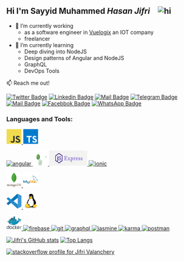 ## Hi I'm Sayyid Muhammed _**Hasan Jifri**_ <img src="https://user-images.githubusercontent.com/1303154/88677602-1635ba80-d120-11ea-84d8-d263ba5fc3c0.gif" width="25px" alt="hi">

- 🔭 I’m currently working 
  - as a software engineer in [Vuelogix](https://www.vuelogix.com/) an IOT company
  - freelancer
- 🌱 I’m currently learning 
  - Deep diving into NodeJS
  - Design patterns of Angular and NodeJS
  - GraphQL
  - DevOps Tools

:mailbox: Reach me out!

[![Twitter Badge](https://img.shields.io/badge/-@JifriSmh-1ca0f1?style=flat&labelColor=1ca0f1&logo=twitter&logoColor=white&link=https://twitter.com/JifriSmh)](https://twitter.com/JifriSmh) [![Linkedin Badge](https://img.shields.io/badge/-smhjifri-0e76a8?style=flat&labelColor=0e76a8&logo=linkedin&logoColor=white)](https://www.linkedin.com/in/smhjifri-vly/) [![Mail Badge](https://img.shields.io/badge/-jifrivly-c0392b?style=flat&labelColor=c0392b&logo=gmail&logoColor=white)](mailto:jifrivly@gmail.com) [![Telegram Badge](https://img.shields.io/badge/-jifrivly-30A8E9?style=flat&labelColor=30A8E9&logo=telegram&logoColor=white)](https://t.me/jifrivly) [![Mail Badge](https://img.shields.io/badge/-@smh_jifri-e84393?style=flat&labelColor=e84393&logo=instagram&logoColor=white)](https://instagram.com/smh_jifri) [![Facebbok Badge](https://img.shields.io/badge/-hassanjifri-385898?style=flat&labelColor=385898&logo=facebook&logoColor=white)](https://www.facebook.com/HASSANJIFRIEDAYUR) [![WhatsApp Badge](https://img.shields.io/badge/-hassanjifri-5BC1A6?style=flat&labelColor=5BC1A6&logo=whatsapp&logoColor=white)](https://wa.me/919744344978)

<h3 align="left">Languages and Tools:</h3>
<p align="left">
  <a href="https://developer.mozilla.org/en-US/docs/Web/JavaScript" target="_blank">
    <img src="https://raw.githubusercontent.com/devicons/devicon/master/icons/javascript/javascript-original.svg" alt="javascript" width="40" height="40"/>
  </a>
  <a href="https://www.typescriptlang.org/" target="_blank">
    <img src="https://raw.githubusercontent.com/devicons/devicon/master/icons/typescript/typescript-original.svg" alt="typescript" width="40" height="40"/>
  </a>
</p>
 
<p align="left">
  <a href="https://angular.io" target="_blank">
    <img src="https://angular.io/assets/images/logos/angular/angular.svg" alt="angular" width="40" height="40"/>
  </a>
  <a href="https://nodejs.org" target="_blank">
    <img src="https://github.com/jifrivly/jifrivly/blob/master/nodejs.svg" alt="nodejs" width="40" height="40"/>
  </a>
  <a href="https://expressjs.com" target="_blank"> 
    <img src="https://github.com/jifrivly/jifrivly/blob/master/express-js-transparent.png" alt="express" width="100" height="40"/>
  </a>
  <a href="https://ionicframework.com" target="_blank">
    <img src="https://upload.wikimedia.org/wikipedia/commons/d/d1/Ionic_Logo.svg" alt="ionic" width="40" height="40"/>
  </a>
</p>

<p align="left">
  <a href="https://www.mongodb.com/" target="_blank">
    <img src="https://raw.githubusercontent.com/devicons/devicon/master/icons/mongodb/mongodb-original-wordmark.svg" alt="mongodb" width="40" height="40"/>
  </a>
  <a href="https://www.mysql.com/" target="_blank">
    <img src="https://raw.githubusercontent.com/devicons/devicon/master/icons/mysql/mysql-original-wordmark.svg" alt="mysql" width="40" height="40"/>
  </a>
</p>

<p align="left">
  <a href="https://code.visualstudio.com/" target="_blank">
    <img src="https://raw.githubusercontent.com/devicons/devicon/master/icons/vscode/vscode-original.svg" alt="vscode" width="40" height="40"/>
  </a>
  <a href="https://www.linux.org/" target="_blank">
    <img src="https://raw.githubusercontent.com/devicons/devicon/master/icons/linux/linux-original.svg" alt="linux" width="40" height="40"/>
  </a>
</p>


<p align="left">  
  <a href="https://www.docker.com/" target="_blank">
    <img src="https://raw.githubusercontent.com/devicons/devicon/master/icons/docker/docker-original-wordmark.svg" alt="docker" width="40" height="40"/>
  </a>
  
  <a href="https://firebase.google.com/" target="_blank">
    <img src="https://www.vectorlogo.zone/logos/firebase/firebase-icon.svg" alt="firebase" width="40" height="40"/>
  </a>
  <a href="https://git-scm.com/" target="_blank">
    <img src="https://www.vectorlogo.zone/logos/git-scm/git-scm-icon.svg" alt="git" width="40" height="40"/>
  </a>
  <a href="https://graphql.org" target="_blank">
    <img src="https://www.vectorlogo.zone/logos/graphql/graphql-icon.svg" alt="graphql" width="40" height="40"/>
  </a>
  <a href="https://jasmine.github.io/" target="_blank">
    <img src="https://www.vectorlogo.zone/logos/jasmine/jasmine-icon.svg" alt="jasmine" width="40" height="40"/>
  </a>
  <a href="https://karma-runner.github.io/latest/index.html" target="_blank">
    <img src="https://raw.githubusercontent.com/detain/svg-logos/780f25886640cef088af994181646db2f6b1a3f8/svg/karma.svg" alt="karma" width="40" height="40"/>
  </a>  
  <a href="https://postman.com" target="_blank">
    <img src="https://www.vectorlogo.zone/logos/getpostman/getpostman-icon.svg" alt="postman" width="40" height="40"/>
  </a>
  
</p>


[![Jifri's GitHub stats](https://github-readme-stats.vercel.app/api?username=jifrivly&count_private=true&show_icons=true&theme=dark)](https://github.com/jifrivly)
[![Top Langs](https://github-readme-stats.vercel.app/api/top-langs/?username=jifrivly&hide=php&langs_count=8&layout=compact&theme=dark)](#)


<a href="https://stackoverflow.com/users/7939765/jifri-valanchery">
  <img src="https://stackoverflow.com/users/flair/7939765.png?theme=dark" width="208" height="58" alt="stackoverflow profile for Jifri Valanchery">
</a>


<!--
**jifrivly/jifrivly** is a ✨ _special_ ✨ repository because its `README.md` (this file) appears on your GitHub profile.

Here are some ideas to get you started:

- 🔭 I’m currently working on ...
- 🌱 I’m currently learning ...
- 👯 I’m looking to collaborate on ...
- 🤔 I’m looking for help with ...
- 💬 Ask me about ...
- 📫 How to reach me: ...
- 😄 Pronouns: ...
- ⚡ Fun fact: ...
-->
